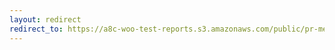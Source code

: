 ```yaml
---
layout: redirect
redirect_to: https://a8c-woo-test-reports.s3.amazonaws.com/public/pr-merge/41498/e2e/index.html
---
```

